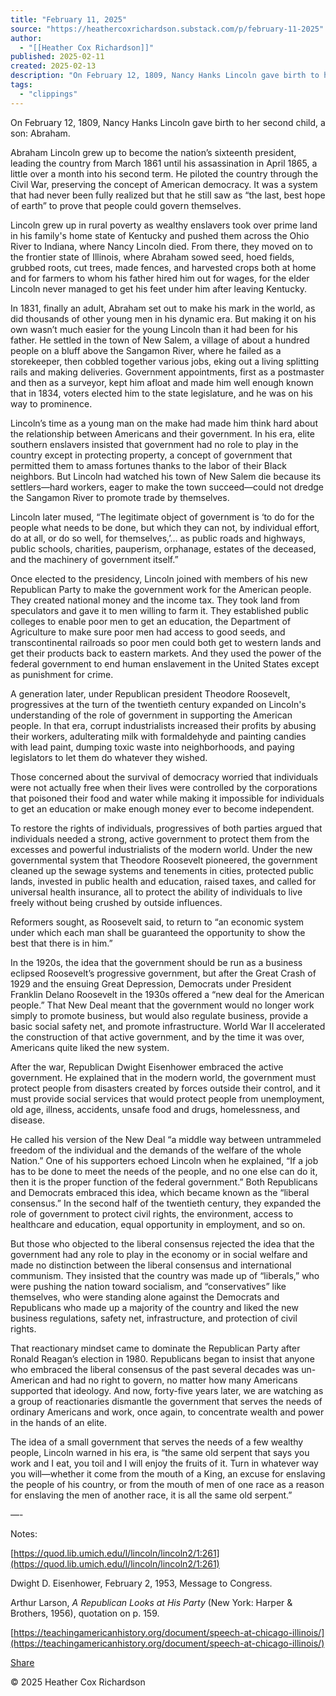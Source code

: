 ```yaml
---
title: "February 11, 2025"
source: "https://heathercoxrichardson.substack.com/p/february-11-2025"
author:
  - "[[Heather Cox Richardson]]"
published: 2025-02-11
created: 2025-02-13
description: "On February 12, 1809, Nancy Hanks Lincoln gave birth to her second child, a son: Abraham."
tags:
  - "clippings"
---
```

On February 12, 1809, Nancy Hanks Lincoln gave birth to her second child, a son: Abraham.

Abraham Lincoln grew up to become the nation’s sixteenth president, leading the country from March 1861 until his assassination in April 1865, a little over a month into his second term. He piloted the country through the Civil War, preserving the concept of American democracy. It was a system that had never been fully realized but that he still saw as “the last, best hope of earth” to prove that people could govern themselves.

Lincoln grew up in rural poverty as wealthy enslavers took over prime land in his family's home state of Kentucky and pushed them across the Ohio River to Indiana, where Nancy Lincoln died. From there, they moved on to the frontier state of Illinois, where Abraham sowed seed, hoed fields, grubbed roots, cut trees, made fences, and harvested crops both at home and for farmers to whom his father hired him out for wages, for the elder Lincoln never managed to get his feet under him after leaving Kentucky.

In 1831, finally an adult, Abraham set out to make his mark in the world, as did thousands of other young men in his dynamic era. But making it on his own wasn’t much easier for the young Lincoln than it had been for his father. He settled in the town of New Salem, a village of about a hundred people on a bluff above the Sangamon River, where he failed as a storekeeper, then cobbled together various jobs, eking out a living splitting rails and making deliveries. Government appointments, first as a postmaster and then as a surveyor, kept him afloat and made him well enough known that in 1834, voters elected him to the state legislature, and he was on his way to prominence.

Lincoln’s time as a young man on the make had made him think hard about the relationship between Americans and their government. In his era, elite southern enslavers insisted that government had no role to play in the country except in protecting property, a concept of government that permitted them to amass fortunes thanks to the labor of their Black neighbors. But Lincoln had watched his town of New Salem die because its settlers—hard workers, eager to make the town succeed—could not dredge the Sangamon River to promote trade by themselves.

Lincoln later mused, “The legitimate object of government is ‘to do for the people what needs to be done, but which they can not, by individual effort, do at all, or do so well, for themselves,’… as public roads and highways, public schools, charities, pauperism, orphanage, estates of the deceased, and the machinery of government itself.”

Once elected to the presidency, Lincoln joined with members of his new Republican Party to make the government work for the American people. They created national money and the income tax. They took land from speculators and gave it to men willing to farm it. They established public colleges to enable poor men to get an education, the Department of Agriculture to make sure poor men had access to good seeds, and transcontinental railroads so poor men could both get to western lands and get their products back to eastern markets. And they used the power of the federal government to end human enslavement in the United States except as punishment for crime.

A generation later, under Republican president Theodore Roosevelt, progressives at the turn of the twentieth century expanded on Lincoln's understanding of the role of government in supporting the American people. In that era, corrupt industrialists increased their profits by abusing their workers, adulterating milk with formaldehyde and painting candies with lead paint, dumping toxic waste into neighborhoods, and paying legislators to let them do whatever they wished.

Those concerned about the survival of democracy worried that individuals were not actually free when their lives were controlled by the corporations that poisoned their food and water while making it impossible for individuals to get an education or make enough money ever to become independent.

To restore the rights of individuals, progressives of both parties argued that individuals needed a strong, active government to protect them from the excesses and powerful industrialists of the modern world. Under the new governmental system that Theodore Roosevelt pioneered, the government cleaned up the sewage systems and tenements in cities, protected public lands, invested in public health and education, raised taxes, and called for universal health insurance, all to protect the ability of individuals to live freely without being crushed by outside influences.

Reformers sought, as Roosevelt said, to return to “an economic system under which each man shall be guaranteed the opportunity to show the best that there is in him.”

In the 1920s, the idea that the government should be run as a business eclipsed Roosevelt’s progressive government, but after the Great Crash of 1929 and the ensuing Great Depression, Democrats under President Franklin Delano Roosevelt in the 1930s offered a “new deal for the American people.” That New Deal meant that the government would no longer work simply to promote business, but would also regulate business, provide a basic social safety net, and promote infrastructure. World War II accelerated the construction of that active government, and by the time it was over, Americans quite liked the new system.

After the war, Republican Dwight Eisenhower embraced the active government. He explained that in the modern world, the government must protect people from disasters created by forces outside their control, and it must provide social services that would protect people from unemployment, old age, illness, accidents, unsafe food and drugs, homelessness, and disease.

He called his version of the New Deal “a middle way between untrammeled freedom of the individual and the demands of the welfare of the whole Nation.” One of his supporters echoed Lincoln when he explained, “If a job has to be done to meet the needs of the people, and no one else can do it, then it is the proper function of the federal government.” Both Republicans and Democrats embraced this idea, which became known as the “liberal consensus.” In the second half of the twentieth century, they expanded the role of government to protect civil rights, the environment, access to healthcare and education, equal opportunity in employment, and so on.

But those who objected to the liberal consensus rejected the idea that the government had any role to play in the economy or in social welfare and made no distinction between the liberal consensus and international communism. They insisted that the country was made up of “liberals,” who were pushing the nation toward socialism, and “conservatives” like themselves, who were standing alone against the Democrats and Republicans who made up a majority of the country and liked the new business regulations, safety net, infrastructure, and protection of civil rights.

That reactionary mindset came to dominate the Republican Party after Ronald Reagan’s election in 1980. Republicans began to insist that anyone who embraced the liberal consensus of the past several decades was un-American and had no right to govern, no matter how many Americans supported that ideology. And now, forty-five years later, we are watching as a group of reactionaries dismantle the government that serves the needs of ordinary Americans and work, once again, to concentrate wealth and power in the hands of an elite.

The idea of a small government that serves the needs of a few wealthy people, Lincoln warned in his era, is “the same old serpent that says you work and I eat, you toil and I will enjoy the fruits of it. Turn in whatever way you will—whether it come from the mouth of a King, an excuse for enslaving the people of his country, or from the mouth of men of one race as a reason for enslaving the men of another race, it is all the same old serpent.”

—-

Notes:

[https://quod.lib.umich.edu/l/lincoln/lincoln2/1:261](https://quod.lib.umich.edu/l/lincoln/lincoln2/1:261)

Dwight D. Eisenhower, February 2, 1953, Message to Congress.

Arthur Larson, *A Republican Looks at His Party* (New York: Harper & Brothers, 1956), quotation on p. 159.

[https://teachingamericanhistory.org/document/speech-at-chicago-illinois/](https://teachingamericanhistory.org/document/speech-at-chicago-illinois/)

[Share](https://heathercoxrichardson.substack.com/p/february-11-2025?utm_source=substack&utm_medium=email&utm_content=share&action=share&token=eyJ1c2VyX2lkIjoyNzY1MTYwMSwicG9zdF9pZCI6MTU2OTc0NjUwLCJpYXQiOjE3Mzk0NTkwMTAsImV4cCI6MTc0MjA1MTAxMCwiaXNzIjoicHViLTIwNTMzIiwic3ViIjoicG9zdC1yZWFjdGlvbiJ9.JrrtZt6myQOFEVUtkKMZ6RZQE2yS6cAWPReU-nmSQK8)

© 2025 Heather Cox Richardson
